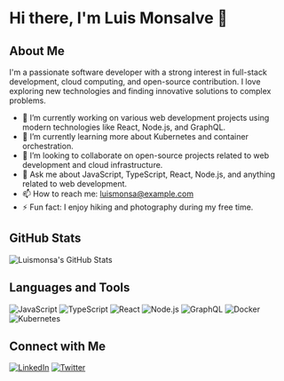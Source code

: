 # Hi there, I'm Luis Monsalve 👋

## About Me

I'm a passionate software developer with a strong interest in full-stack development, cloud computing, and open-source contribution. I love exploring new technologies and finding innovative solutions to complex problems.

- 🔭 I’m currently working on various web development projects using modern technologies like React, Node.js, and GraphQL.
- 🌱 I’m currently learning more about Kubernetes and container orchestration.
- 👯 I’m looking to collaborate on open-source projects related to web development and cloud infrastructure.
- 💬 Ask me about JavaScript, TypeScript, React, Node.js, and anything related to web development.
- 📫 How to reach me: [luismonsa@example.com](mailto:luismonsa@example.com)
- ⚡ Fun fact: I enjoy hiking and photography during my free time.

## GitHub Stats

![Luismonsa's GitHub Stats](https://github-readme-stats.vercel.app/api?username=Luismonsa&show_icons=true&theme=radical)

## Languages and Tools

![JavaScript](https://img.shields.io/badge/-JavaScript-black?style=flat-square&logo=javascript)
![TypeScript](https://img.shields.io/badge/-TypeScript-black?style=flat-square&logo=typescript)
![React](https://img.shields.io/badge/-React-black?style=flat-square&logo=react)
![Node.js](https://img.shields.io/badge/-Node.js-black?style=flat-square&logo=node.js)
![GraphQL](https://img.shields.io/badge/-GraphQL-black?style=flat-square&logo=graphql)
![Docker](https://img.shields.io/badge/-Docker-black?style=flat-square&logo=docker)
![Kubernetes](https://img.shields.io/badge/-Kubernetes-black?style=flat-square&logo=kubernetes)

## Connect with Me

[![LinkedIn](https://img.shields.io/badge/-LinkedIn-black?style=flat-square&logo=linkedin)](https://www.linkedin.com/in/luis-monsalve-diaz-58993318/)
[![Twitter](https://img.shields.io/badge/-Twitter-black?style=flat-square&logo=twitter)](https://x.com/LuisHMD)


<!---
Luismonsa/Luismonsa is a ✨ special ✨ repository because its `README.md` (this file) appears on your GitHub profile.
You can click the Preview link to take a look at your changes.
--->
